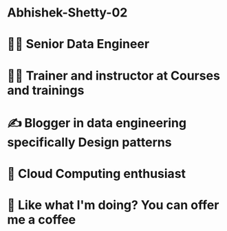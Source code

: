 # Abhishek-Shetty-02

# 👨‍💻 Senior Data Engineer

# 👨‍🏫 Trainer and instructor at Courses and trainings

# ✍️ Blogger in data engineering specifically Design patterns

# 🤩 Cloud Computing enthusiast

# 🤔 Like what I'm doing? You can offer me a coffee
